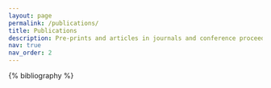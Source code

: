 ```yaml
---
layout: page
permalink: /publications/
title: Publications
description: Pre-prints and articles in journals and conference proceedings
nav: true
nav_order: 2
---
```


<!-- _pages/publications.md -->

<!-- Bibsearch Feature {% include bib_search.liquid %} -->

<div class="publications">

{% bibliography %}

</div>
